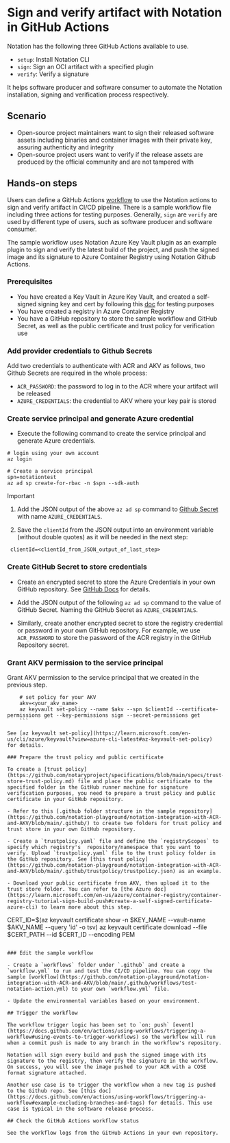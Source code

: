 # Sign and verify artifact with Notation in GitHub Actions

Notation has the following three GitHub Actions available to use.

- `setup`: Install Notation CLI
- `sign`: Sign an OCI artifact with a specified plugin
- `verify`: Verify a signature

It helps software producer and software consumer to automate the Notation installation, signing and verification process respectively.

## Scenario

- Open-source project maintainers want to sign their released software assets including binaries and container images with their private key, assuring authenticity and integrity
- Open-source project users want to verify if the release assets are produced by the official community and are not tampered with

## Hands-on steps

Users can define a GitHub Actions [workflow](https://docs.github.com/en/free-pro-team@latest/actions/learn-github-actions/introduction-to-github-actions) to use the Notation actions to sign and verify artifact in CI/CD pipeline. There is a sample workflow file including three actions for testing purposes. Generally, `sign` are `verify` are used by different type of users, such as software producer and software consumer.

The sample workflow uses Notation Azure Key Vault plugin as an example plugin to sign and verify the latest build of the project, and push the signed image and its signature to Azure Container Registry using Notation Github Actions.

### Prerequisites

- You have created a Key Vault in Azure Key Vault, and created a self-signed signing key and cert by following this [doc](https://learn.microsoft.com/en-us/azure/container-registry/container-registry-tutorial-sign-build-push) for testing purposes
- You have created a registry in Azure Container Registry
- You have a GitHub repository to store the sample workflow and GitHub Secret, as well as the public certificate and trust policy for verification use

### Add provider credentials to Github Secrets

Add two credentials to authenticate with ACR and AKV as follows, two Github Secrets are required in the whole process:

- `ACR_PASSWORD`: the password to log in to the ACR where your artifact will be released
- `AZURE_CREDENTIALS`: the credential to AKV where your key pair is stored
    
### Create service principal and generate Azure credential

- Execute the following command to create the service principal and generate Azure credentials. 

```
# login using your own account
az login

# Create a service principal
spn=notationtest
az ad sp create-for-rbac -n $spn --sdk-auth
```

> [!IMPORTANT]
> 1. Add the JSON output of the above `az ad sp` command to [Github Secret](https://learn.microsoft.com/en-us/azure/developer/github/connect-from-azure?tabs=azure-portal%2Cwindows#add-the-service-principal-as-a-github-secret) with name `AZURE_CREDENTIALS`.
>
> 2. Save the `clientId` from the JSON output into an environment variable (without double quotes) as it will be needed in the next step:
>```
>  clientId=<clientId_from_JSON_output_of_last_step>
>```

### Create GitHub Secret to store credentials 

- Create an encrypted secret to store the Azure Credentials in your own GitHub repository. See [GitHub Docs](https://docs.github.com/en/actions/security-guides/encrypted-secrets#creating-encrypted-secrets-for-a-repository) for details.

- Add the JSON output of the following `az ad sp` command to the value of GitHub Secret. Naming the GitHub Secret as `AZURE_CREDENTIALS`. 

- Similarly, create another encrypted secret to store the registry credential or password in your own GitHub repository. For example, we use `ACR_PASSWORD` to store the password of the ACR registry in the GitHub Repository secret.

### Grant AKV permission to the service principal

Grant AKV permission to the service principal that we created in the previous step.

```
    # set policy for your AKV
    akv=<your_akv_name>
    az keyvault set-policy --name $akv --spn $clientId --certificate-permissions get --key-permissions sign --secret-permissions get
    ```

See [az keyvault set-policy](https://learn.microsoft.com/en-us/cli/azure/keyvault?view=azure-cli-latest#az-keyvault-set-policy) for details.

### Prepare the trust policy and public certificate 

To create a [trust policy](https://github.com/notaryproject/specifications/blob/main/specs/trust-store-trust-policy.md) file and place the public certificate to the specified folder in the GitHub runner machine for signature verification purposes, you need to prepare a trust policy and public certificate in your GitHub repository.

- Refer to this [.github folder structure in the sample repository](https://github.com/notation-playground/notation-integration-with-ACR-and-AKV/blob/main/.github/) to create two folders for trust policy and trust store in your own GitHub repository.

- Create a `trustpolicy.yaml` file and define the `registryScopes` to specify which registry's  repository/namespace that you want to verify. Upload `trustpolicy.yaml` file to the trust policy folder in the GitHub repository. See [this trust policy](https://github.com/notation-playground/notation-integration-with-ACR-and-AKV/blob/main/.github/trustpolicy/trustpolicy.json) as an example.

- Download your public certificate from AKV, then upload it to the trust store folder. You can refer to [the Azure doc](https://learn.microsoft.com/en-us/azure/container-registry/container-registry-tutorial-sign-build-push#create-a-self-signed-certificate-azure-cli) to learn more about this step.

```
CERT_ID=$(az keyvault certificate show -n $KEY_NAME --vault-name $AKV_NAME --query 'id' -o tsv)
az keyvault certificate download --file $CERT_PATH --id $CERT_ID --encoding PEM
```

### Edit the sample workflow

- Create a `workflows` folder under `.github` and create a `workflow.yml` to run and test the CI/CD pipeline. You can copy the sample [workflow](https://github.com/notation-playground/notation-integration-with-ACR-and-AKV/blob/main/.github/workflows/test-notation-action.yml) to your own `workflow.yml` file. 

- Update the environmental variables based on your environment. 

## Trigger the workflow

The workflow trigger logic has been set to `on: push` [event](https://docs.github.com/en/actions/using-workflows/triggering-a-workflow#using-events-to-trigger-workflows) so the workflow will run when a commit push is made to any branch in the workflow's repository.

Notation will sign every build and push the signed image with its signature to the registry, then verify the signature in the workflow. On success, you will see the image pushed to your ACR with a COSE format signature attached. 

Another use case is to trigger the workflow when a new tag is pushed to the Github repo. See [this doc](https://docs.github.com/en/actions/using-workflows/triggering-a-workflow#example-excluding-branches-and-tags) for details. This use case is typical in the software release process.

## Check the GitHub Actions workflow status

See the workflow logs from the GitHub Actions in your own repository.
